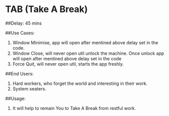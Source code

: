 # TAB (Take A Break)

##Delay:
45 mins

##Use Cases:
1) Window Minimise, app will open after mentined above delay set in the code.
2) Window Close, will never open util unlock the machine. Once unlock app will open after mentined above delay set in the code
3) Force Quit, will never open util, starts the app freshly.

##End Users:
1) Hard workers, who forget the world and interesting in their work.
2) System seaters.

##Usage:
1) It will help to remain You to Take A Break from restful work.

